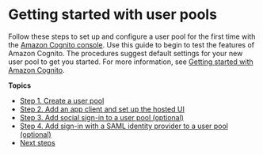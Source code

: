 # Getting started with user pools<a name="getting-started-with-cognito-user-pools"></a>

Follow these steps to set up and configure a user pool for the first time with the [Amazon Cognito console](https://console.aws.amazon.com/cognito/home)\. Use this guide to begin to test the features of Amazon Cognito\. The procedures suggest default settings for your new user pool to get you started\. For more information, see [Getting started with Amazon Cognito](cognito-getting-started.md)\.

**Topics**
+ [Step 1\. Create a user pool](cognito-user-pool-as-user-directory.md)
+ [Step 2\. Add an app client and set up the hosted UI](cognito-user-pools-configuring-app-integration.md)
+ [Step 3\. Add social sign\-in to a user pool \(optional\)](cognito-user-pools-configuring-federation-with-social-idp.md)
+ [Step 4\. Add sign\-in with a SAML identity provider to a user pool \(optional\)](cognito-user-pools-configuring-federation-with-saml-2-0-idp.md)
+ [Next steps](user-pool-next-steps.md)